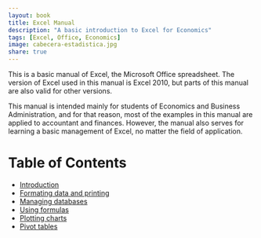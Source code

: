 ```yaml
---
layout: book
title: Excel Manual
description: "A basic introduction to Excel for Economics"
tags: [Excel, Office, Economics]
image: cabecera-estadistica.jpg
share: true
---
```


This is a basic manual of Excel, the Microsoft Office spreadsheet. The version of Excel used in this manual is Excel 2010, but parts of this manual are also valid for other versions. 

This manual is intended mainly for students of Economics and Business Administration, and for that reason, most of the examples in this manual are applied to accountant and finances. However, the manual also serves for learning a basic management of Excel, no matter the field of application.

Table of Contents
====================

- [Introduction](/office/excel/manual/introduction.html)
- [Formating data and printing](/office/excel/manual/formating.html)
- [Managing databases](/office/excel/manual/databases.html)
- [Using formulas](/office/excel/manual/formulas.html)
- [Plotting charts](/office/excel/manual/charts.html)
- [Pivot tables](/office/excel/manual/pivot_tables.html)
